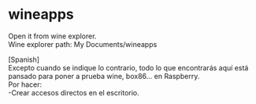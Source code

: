 # wineapps

Open it from wine explorer. <br>
Wine explorer path: My Documents/wineapps

[Spanish] <br>
Excepto cuando se indique lo contrario, todo lo que encontrarás aquí está pansado para poner a prueba wine, box86... en Raspberry. <br>
Por hacer: <br>
 -Crear accesos directos en el escritorio.
